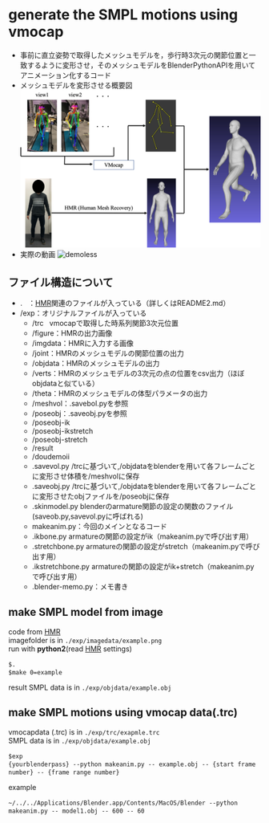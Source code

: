 # generate the SMPL motions using vmocap
- 事前に直立姿勢で取得したメッシュモデルを，歩行時3次元の関節位置と一致するように変形させ，そのメッシュモデルをBlenderPythonAPIを用いてアニメーション化するコード
- メッシュモデルを変形させる概要図
![](image/hmr.png)
- 実際の動画
![demoless](https://user-images.githubusercontent.com/44262677/83038767-4dccab80-a078-11ea-9daf-082ead3c902e.gif)

## ファイル構造について
- . &nbsp; ：[HMR](https://github.com/akanazawa/hmr)関連のファイルが入っている（詳しくはREADME2.md）
- /exp：オリジナルファイルが入っている
  - /trc &nbsp; vmocapで取得した時系列関節3次元位置
  - /figure：HMRの出力画像
  - /imgdata：HMRに入力する画像
  - /joint：HMRのメッシュモデルの関節位置の出力
  - /objdata：HMRのメッシュモデルの出力
  - /verts：HMRのメッシュモデルの3次元の点の位置をcsv出力（ほぼobjdataと似ている）
  - /theta：HMRのメッシュモデルの体型パラメータの出力
  - /meshvol：.savebol.pyを参照
  - /poseobj：.saveobj.pyを参照
  - /poseobj-ik
  - /poseobj-ikstretch
  - /poseobj-stretch
  - /result
  - /doudemoii
  - .savevol.py /trcに基づいて,/objdataをblenderを用いて各フレームごとに変形させ体積を/meshvolに保存
  - .saveobj.py /trcに基づいて,/objdataをblenderを用いて各フレームごとに変形させたobjファイルを/poseobjに保存
  - .skinmodel.py blenderのarmature関節の設定の関数のファイル(saveob.py,savevol.pyに呼ばれる)
  - makeanim.py：今回のメインとなるコード
  - .ikbone.py armatureの関節の設定がik（makeanim.pyで呼び出す用）
  - .stretchbone.py armatureの関節の設定がstretch（makeanim.pyで呼び出す用）
  - .ikstretchbone.py armatureの関節の設定がik+stretch（makeanim.pyで呼び出す用）
  - .blender-memo.py：メモ書き

## make SMPL model from image
code from [HMR](https://github.com/akanazawa/hmr)   
imagefolder is in `./exp/imagedata/example.png`   
run with **python2**(read [HMR](https://github.com/akanazawa/hmr) settings)
```
$.
$make 0=example
```
result SMPL data is in `./exp/objdata/example.obj`

## make SMPL motions using vmocap data(.trc)
vmocapdata (.trc) is in `./exp/trc/exapmle.trc`   
SMPL data is in `./exp/objdata/example.obj`
```
$exp
{yourblenderpass} --python makeanim.py -- example.obj -- {start frame number} -- {frame range number}
```
example
```
~/../../Applications/Blender.app/Contents/MacOS/Blender --python makeanim.py -- model1.obj -- 600 -- 60
```


<!--
```
$conda activate py27
./exp/imagedata/~~.png
$make 0=~~
$cd exp
./objdata/~~~.obj
$make 0=~~~
```
結果として，./poseobjにobjファイルが入る
-->
